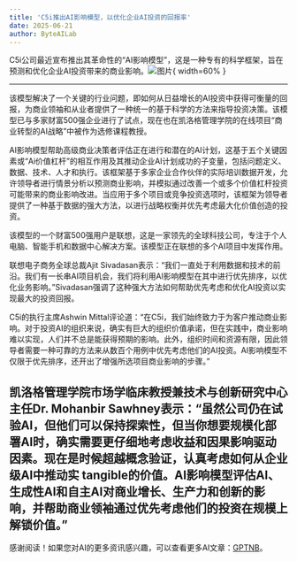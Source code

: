 ```yaml
---
title: 'C5i推出AI影响模型，以优化企业AI投资的回报率'
date: 2025-06-21
author: ByteAILab
---
```


C5i公司最近宣布推出其革命性的“AI影响模型”，这是一种专有的科学框架，旨在预测和优化企业AI投资带来的商业影响。![图片](https://ai-techpark.com/wp-content/uploads/C5i-Launches.jpg){ width=60% }

---
该模型解决了一个关键的行业问题，即如何从日益增长的AI投资中获得可衡量的回报，为商业领袖和从业者提供了一种统一的基于科学的方法来指导投资决策。该模型已与多家财富500强企业进行了试点，现在也在凯洛格管理学院的在线项目“商业转型的AI战略”中被作为选修课程教授。

AI影响模型帮助高级商业决策者评估正在进行和潜在的AI计划，这基于五个关键因素或“Ai价值杠杆”的相互作用及其推动企业AI计划成功的子变量，包括问题定义、数据、技术、人才和执行。该框架基于多家企业合作伙伴的实际培训数据开发，允许领导者进行情景分析以预测商业影响，并模拟通过改善一个或多个价值杠杆投资可能带来的商业影响改进。当应用于多个项目或竞争投资选项时，该框架为领导者提供了一种基于数据的强大方法，以进行战略权衡并优先考虑最大化价值创造的投资。

该模型的一个财富500强用户是联想，这是一家领先的全球科技公司，专注于个人电脑、智能手机和数据中心解决方案。该模型正在联想的多个AI项目中发挥作用。

联想电子商务全球总裁Ajit Sivadasan表示：“我们一直处于利用数据和技术的前沿。我们有一长串AI项目机会，我们将利用AI影响模型在其中进行优先排序，以优化业务影响。”Sivadasan强调了这种强大方法如何帮助优先考虑和优化AI投资以实现最大的投资回报。

C5i的执行主席Ashwin Mittal评论道：“在C5i，我们始终致力于为客户推动商业影响。对于投资AI的组织来说，确实有巨大的组织价值承诺，但在实践中，商业影响难以实现，人们并不总是能获得预期的影响。此外，组织时间和资源有限，因此领导者需要一种可靠的方法来从数百个用例中优先考虑他们的AI投资。AI影响模型不仅限于优先排序，还开出了增强所选项目商业影响的步骤。”

凯洛格管理学院市场学临床教授兼技术与创新研究中心主任Dr. Mohanbir Sawhney表示：“虽然公司仍在试验AI，但他们可以保持探索性，但当你想要规模化部署AI时，确实需要更仔细地考虑收益和因果影响驱动因素。现在是时候超越概念验证，认真考虑如何从企业级AI中推动实 tangible的价值。AI影响模型评估AI、生成性AI和自主AI对商业增长、生产力和创新的影响，并帮助商业领袖通过优先考虑他们的投资在规模上解锁价值。”
---
感谢阅读！如果您对AI的更多资讯感兴趣，可以查看更多AI文章：[GPTNB](https://gptnb.com)。